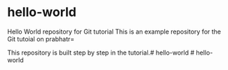 # hello-world
Hello World repository for Git tutorial
This is an example repository for the Git tutoial on prabhatr=

This repository is built step by step in the tutorial.#   h e l l o - w o r l d 
 
 #   h e l l o - w o r l d 
 
 

